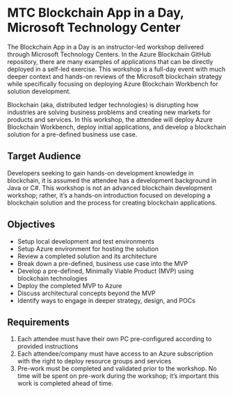 # MTC Blockchain App in a Day, Microsoft Technology Center
The Blockchain App in a Day is an instructor-led workshop delivered through Microsoft Technology Centers. In the Azure Blockchain GitHub repository, there are many examples of applications that can be directly deployed in a self-led exercise.  This workshop is a full-day event with much deeper context and hands-on reviews of the Microsoft blockchain strategy while specifically focusing on deploying Azure Blockchain Workbench for solution development.

Blockchain (aka, distributed ledger technologies) is disrupting how industries are solving business problems and creating new markets for products and services. In this workshop, the attendee will deploy Azure Blockchain Workbench, deploy initial applications, and develop a blockchain solution for a pre-defined business use case.  
  
## Target Audience
Developers seeking to gain hands-on development knowledge in blockchain, it is assumed the attendee has a development background in Java or C#. This workshop is not an advanced blockchain development workshop; rather, it’s a hands-on introduction focused on developing a blockchain solution and the process for creating blockchain applications.
 
 ## Objectives
 
 <ul>
  <li> Setup local development and test environments </li>
  <li> Setup Azure environment for hosting the solution </li>
  <li> Review a completed solution and its architecture </li>
  <li> Break down a pre-defined, business use case into the MVP </li>
  <li> Develop a pre-defined, Minimally Viable Product (MVP) using blockchain technologies </li>
  <li> Deploy the completed MVP to Azure </li>
  <li> Discuss architectural concepts beyond the MVP </li>
  <li> Identify ways to engage in deeper strategy, design, and POCs </li>
 </ul>
    
 ## Requirements
  1. Each attendee must have their own PC pre-configured according to provided instructions
  2. Each attendee/company must have access to an Azure subscription with the right to deploy resource groups and services
  3. Pre-work must be completed and validated prior to the workshop. No time will be spent on pre-work during the workshop; it’s important this work is completed ahead of time.

